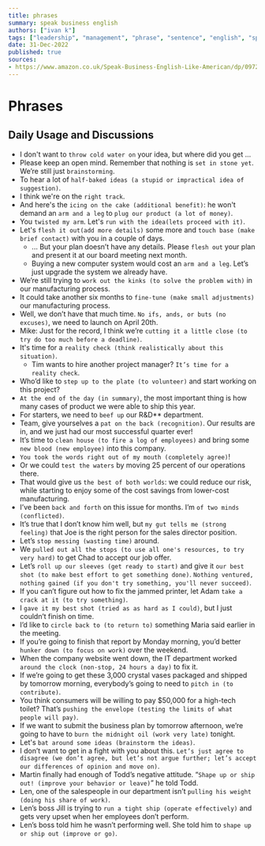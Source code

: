 ```yaml
---
title: phrases
summary: speak business english
authors: ["ivan k"]
tags: ["leadership", "management", "phrase", "sentence", "english", "speak"]
date: 31-Dec-2022
published: true
sources:
- https://www.amazon.co.uk/Speak-Business-English-Like-American/dp/0972530061
---
```


# Phrases

## Daily Usage and Discussions

* I don't want to `throw cold water on` your idea, but where did you get ...
* Please keep an open mind. Remember that nothing is `set in stone yet`. We’re still just `brainstorming`.
* To hear a lot of `half-baked ideas (a stupid or impractical idea of suggestion)`.
* I think we're on the `right track`.
* And here's the `icing on the cake (additional benefit)`: he won't demand an `arm and a leg` to `plug our product (a lot of money)`.
* You `twisted my arm`. Let's `run with the idea(lets proceed with it)`.
* Let's `flesh it out(add more details)` some more and `touch base (make brief contact)` with you in a couple of days.
  + ... But your plan doesn’t have any details. Please `flesh out` your plan and present it at our board meeting next month.
  + Buying a new computer system would cost an `arm and a leg`. Let’s just upgrade the system we already have.
* We’re still trying to `work out the kinks (to solve the problem with)` in our manufacturing process.
* It could take another six months to `fine-tune (make small adjustments)` our manufacturing process.
* Well, we don’t have that much time. `No ifs, ands, or buts (no excuses)`, we need to launch on April 20th.
* Mike: Just for the record, I think we’re `cutting it a little close (to try do too much before a deadline)`.
* It's time for a `reality check (think realistically about this situation)`.
  + Tim wants to hire another project manager? `It’s time for a reality check`.
* Who’d like to `step up to the plate (to volunteer)` and start working on this project?
* `At the end of the day (in summary)`, the most important thing is how many cases of product we were able to ship this year.
* For starters, we need to `beef up` our R&D** department.
* Team, give yourselves a `pat on the back (recognition)`. Our results are in, and we just had our most successful quarter ever!
* It’s time to `clean house (to fire a log of employees)` and bring some `new blood (new employee)` into this company.
* `You took the words right out of my mouth (completely agree)`!
* Or we could `test the waters` by moving 25 percent of our operations there.
* That would give us `the best of both worlds`: we could reduce our risk, while starting to enjoy some of the cost savings from lower-cost manufacturing.
* I’ve been `back and forth` on this issue for months. I’m `of two minds (conflicted)`.
* It’s true that I don’t know him well, but `my gut tells me (strong feeling)` that Joe is the right person for the sales director position.
* Let’s `stop messing (wasting time)` around.
* We `pulled out all the stops (to use all one's resources, to try very hard)` to get Chad to accept our job offer.
* Let’s `roll up our sleeves (get ready to start)` and give it `our best shot (to make best effort to get something done)`. `Nothing ventured, nothing gained (if you don't try something, you'll never succeed)`.
* If you can’t figure out how to fix the jammed printer, let Adam `take a crack at it (to try something)`.
* I `gave it my best shot (tried as as hard as I could)`, but I just couldn’t finish on time.
* I’d like to `circle back to (to return to)` something Maria said earlier in the meeting.
* If you’re going to finish that report by Monday morning, you’d better `hunker down (to focus on work)` over the weekend.
* When the company website went down, the IT department worked `around the clock (non-stop, 24 hours a day)` to fix it.
* If we’re going to get these 3,000 crystal vases packaged and shipped by tomorrow morning, everybody’s going to need to `pitch in (to contribute)`.
* You think consumers will be willing to pay $50,000 for a high-tech toilet? That’s `pushing the envelope (testing the limits of what people will pay)`.
* If we want to submit the business plan by tomorrow afternoon, we’re going to have to `burn the midnight oil (work very late)` tonight.
* Let's `bat around some ideas (brainstorm the ideas)`.
* I don’t want to get in a fight with you about this. `Let’s just agree to disagree (we don’t agree, but let’s not argue further; let’s accept our differences of opinion and move on)`.
* Martin finally had enough of Todd’s negative attitude. “`Shape up or ship out! (improve your behavior or leave)`” he told Todd.
* Len, one of the salespeople in our department isn’t `pulling his weight (doing his share of work)`.
* Len’s boss Jill is trying to `run a tight ship (operate effectively)` and gets very upset when her employees don’t perform.
* Len’s boss told him he wasn’t performing well. She told him to `shape up or ship out (improve or go)`.


